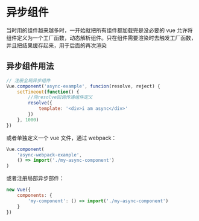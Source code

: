 # 异步组件

当时用的组件越来越多时，一开始就把所有组件都加载完是没必要的
vue 允许将组件定义为一个工厂函数，动态解析组件。只在组件需要渲染时去触发工厂函数，并且把结果缓存起来，用于后面的再次渲染

## 异步组件用法

```javascript
// 注册全局异步组件
Vue.component('async-example', funcion(resolve, reject) {
    setTimeout(function() {
        //向resolve回调传递组件定义
        resolve({
            template: '<div>i am async</div>'
        })
    }, 1000)
})
```

或者单独定义一个 vue 文件，通过 webpack：

```javascript
Vue.component(
    'async-webpack-example',
    () => import('./my-async-component')
)
```

或者注册局部异步部件：

```javascript
new Vue({
    components: {
        'my-component': () => import('./my-async-component')
    }
})
```
